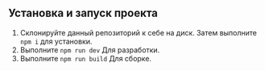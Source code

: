 ## Установка и запуск проекта
1. Склонируйте данный репозиторий к себе на диск. Затем выполните `npm i` для установки.
2. Выполните `npm run dev` Для разработки.
3. Выполните `npm run build` Для сборке.

